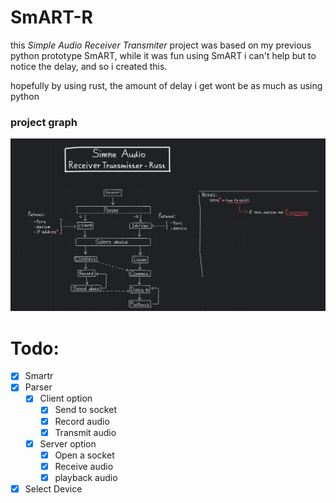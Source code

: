 # SmART-R
this _Simple Audio Receiver Transmiter_ project was based on my previous python prototype SmART, while it was fun using SmART i can't help but to notice the delay, and so i created this.

hopefully by using rust, the amount of delay i get wont be as much as using python

### project graph
![SmART-R graph](img/SmART-R_Graph.png)

# Todo:
- [x] Smartr
- [x] Parser
    - [x] Client option
        - [x] Send to socket
        - [x] Record audio
        - [x] Transmit audio
    - [x] Server option
        - [x] Open a socket
        - [x] Receive audio
        - [x] playback audio
- [x] Select Device
